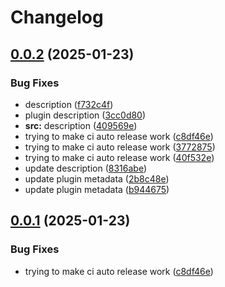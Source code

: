 # Changelog

## [0.0.2](https://github.com/Mooling0602/ReplyCommandAPI-MCDR/compare/rc_api-v0.0.1...rc_api-v0.0.2) (2025-01-23)


### Bug Fixes

* description ([f732c4f](https://github.com/Mooling0602/ReplyCommandAPI-MCDR/commit/f732c4fd9f56a813ce1479380c1b18711efa5499))
* plugin description ([3cc0d80](https://github.com/Mooling0602/ReplyCommandAPI-MCDR/commit/3cc0d8054485f0d1519a2e9566fde28436522707))
* **src:** description ([409569e](https://github.com/Mooling0602/ReplyCommandAPI-MCDR/commit/409569eaa4a98ba56e9459681a00eb24cdf57ac8))
* trying to make ci auto release work ([c8df46e](https://github.com/Mooling0602/ReplyCommandAPI-MCDR/commit/c8df46e8efc6591cf88190e1bbfd627e694a8146))
* trying to make ci auto release work ([3772875](https://github.com/Mooling0602/ReplyCommandAPI-MCDR/commit/3772875a14439c616de2cc0a315b9e7e838b661a))
* trying to make ci auto release work ([40f532e](https://github.com/Mooling0602/ReplyCommandAPI-MCDR/commit/40f532e2b31f96e456ae6e40369fbe151062ad37))
* update description ([8316abe](https://github.com/Mooling0602/ReplyCommandAPI-MCDR/commit/8316abe977dd577738d4d2e6a0646c903e225273))
* update plugin metadata ([2b8c48e](https://github.com/Mooling0602/ReplyCommandAPI-MCDR/commit/2b8c48ea306854c22c69d9e79663eca74960731c))
* update plugin metadata ([b944675](https://github.com/Mooling0602/ReplyCommandAPI-MCDR/commit/b944675568a8d088b8825407ca891f0d73d5ebfc))

## [0.0.1](https://github.com/Mooling0602/ReplyCommandAPI-MCDR/compare/rc_api-v0.0.0...rc_api-v0.0.1) (2025-01-23)


### Bug Fixes

* trying to make ci auto release work ([c8df46e](https://github.com/Mooling0602/ReplyCommandAPI-MCDR/commit/c8df46e8efc6591cf88190e1bbfd627e694a8146))
